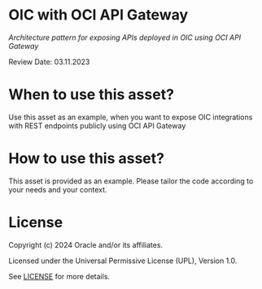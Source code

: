 # OIC with OCI API Gateway
 
*Architecture pattern for exposing APIs deployed in OIC using OCI API Gateway*

Review Date: 03.11.2023

# When to use this asset?
 
Use this asset as an example, when you want to expose OIC integrations with REST endpoints publicly using OCI API Gateway
 
# How to use this asset?
 
This asset is provided as an example. Please tailor the code according to your needs and your context.
 
# License

Copyright (c) 2024 Oracle and/or its affiliates.

Licensed under the Universal Permissive License (UPL), Version 1.0.

See [LICENSE](https://github.com/oracle-devrel/technology-engineering/blob/main/LICENSE) for more details.
